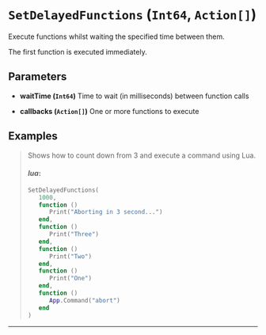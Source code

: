 # `SetDelayedFunctions` (`Int64`, `Action[]`)


Execute functions whilst waiting the specified time between them.

The first function is executed immediately.


## Parameters

* **waitTime (`Int64`)** 
	Time to wait (in milliseconds) between function calls

* **callbacks (`Action[]`)** 
	One or more functions to execute


## Examples

> Shows how to count down from 3 and execute a command using Lua.
> 
> #### _lua_:
> ```lua
> SetDelayedFunctions(
>    1000,
>    function ()
>       Print("Aborting in 3 second...")
>    end,
>    function ()
>       Print("Three")
>    end,
>    function ()
>       Print("Two")
>    end,
>    function ()
>       Print("One")
>    end,
>    function ()
>       App.Command("abort")
>    end
> )
> ```
---

